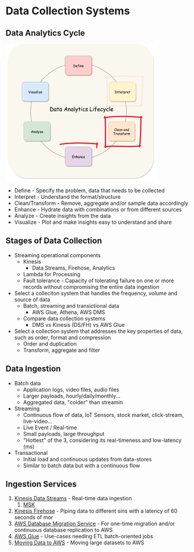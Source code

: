 # Data Collection Systems

## Data Analytics Cycle

![cycle](https://github.com/marceloboeira/aws-certifications/blob/master/data-analytics-specialty/topics/1_collection/cycle.png?raw=true)

* Define - Specify the problem, data that needs to be collected
* Interpret - Understand the format/structure
* Clean/Transform - Remove, aggregate and/or sample data accordingly
* Enhance - Hydrate data with combinations or from different sources
* Analyze - Create insights from the data
* Visualize - Plot and make insights easy to understand and share

## Stages of Data Collection

* Streaming operational components
  * Kinesis
    * Data Streams, Firehose, Analytics
  * Lambda for Processing
  * Fault tolerance - Capacity of tolerating failure on one or more records without compromising the entire data ingestion
* Select a colleciton system that handles the frequency, volume and source of data
  * Batch, streaming and transictional data
    * AWS Glue, Athena, AWS DMS
  * Compare data collection systems
    * DMS vs Kinesis (DS/FH) vs AWS Glue
* Select a collection system that addresses the key properties of data, such as order, format and compression
  * Order and duplication
  * Transform, aggregate and filter

## Data Ingestion

* Batch data
  * Application logs, video files, audio files
  * Larger payloads, hourly/daily/monthly...
  * Aggregated data, "colder" than streamin
* Streaming
  * Continuous flow of data, IoT Sensors, stock market, click-stream, live-video...
  * Live Event / Real-time
  * Small payloads, large throughput
  * "Hottest" of the 3, considering its real-timeness and low-latency (ms)
* Transactional
  * Initial load and continuous updates from data-stores
  * Similar to batch data but with a continuous flow

## Ingestion Services

1. [Kinesis Data Streams](02_kinesis.md#datastreams) - Real-time data ingestion
    1. [MSK](03_msk.md)
1. [Kinesis Firehose](02_kinesis.md#firehose) - Piping data to different sins with a latency of 60 seconds of mor
1. [AWS Database Migration Service](04_dms.md) - For one-time migration and/or continuous database replication to AWS
1. [AWS Glue](05_glue.md) - Use-cases needing ETL batch-oriented jobs
  1. [Moving Data to AWS](06_mdta.md) - Moving large datasets to AWS
